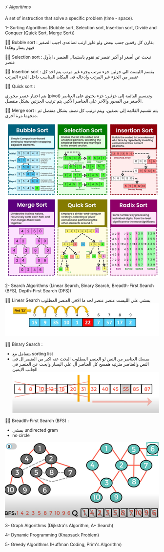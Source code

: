 ⚡ *Algorithms*

A set of instruction that solve a specific problem (time - space).

1- Sorting Algorithms (Bubble sort, Selection sort, Insertion sort, Divide and Conquer (Quick Sort, Merge Sort))

✍🏻 Bubble sort :
بقارن كل رقمين جمب ببعض ولو عاوز ارتب تصاعدى اجيب الصغير فيهم يسار وهكذا

✍🏻 Selection sort :
نبحث عن أصغر او أكبر عنصر ثم نقوم باستبدال العنصر دا بأول عنصر

✍🏻 Insertion sort :
بقسم الليست الي جزئين جزء مرتب وجزء غير مرتب يتم اخد كل عنصر من الجزء غير المرتب وادخاله فى المكان المناسب داخل الجزء المرتب

✍🏻 Quick sort :

 يتم اختيار عنصر محوري (pivot) وتقسيم القائمة إلى جزئين: جزء يحتوي على العناصر الأصغر من المحور والآخر على العناصر الأكبر. يتم ترتيب الجزئين بشكل منفصل.

✍🏻 Merge sort :
يتم تقسيم القائمة إلى نصفين، ويتم ترتيب كل نصف بشكل منفصل ثم دمجهما مرة أخرى.

![sorting_algorithms](images/sorting_algorithms.png)



2- Search Algorithms (Linear Search, Binary Search, Breadth-First Search (BFS), Depth-First Search (DFS))

✍🏻 Linear Search
بمشى علي الليست عنصر عنصر لحد ما الاقى العنصر المطلوب
![linear_search](images/linear_search.jpeg)

✍🏻 Binary Search : 

- بتتعامل مع sorting list 
- بمسك العناصر من النص لو العنصر المطلوب البحث عنه اكبر من العنصر ال فى النص والعناصر مترتبه همسح كل العناصر ال علي اليسار وابحث عن العنصر فى الجانب الايمين
![binary_search](images/binary_search.png)

✍🏻 Breadth-First Search (BFS) :


- بمشى undirected gram 
- no circle

![bfs](images/bfs2.png)

3- Graph Algorithms (Dijkstra's Algorithm, A* Search)

4- Dynamic Programming (Knapsack Problem)

5- Greedy Algorithms (Huffman Coding, Prim's Algorithm)
